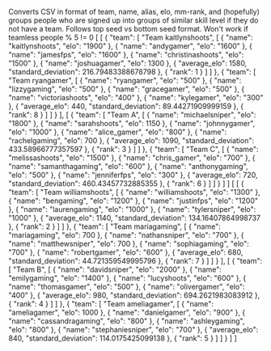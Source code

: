 Converts CSV in format of team, name, alias, elo, mm-rank, and (hopefully) groups people who are signed up into groups of similar skill level if they do not have a team.  Follows top seed vs bottom seed format.  Won't work if teamless people % 5 != 0 
[
    [
        {
            "team": [
                "Team kaitlynshoots",
                [
                    {
                        "name": "kaitlynshoots",
                        "elo": "1900"
                    },
                    {
                        "name": "andygamer",
                        "elo": "1600"
                    },
                    {
                        "name": "jamesfps",
                        "elo": "1600"
                    },
                    {
                        "name": "christinashoots",
                        "elo": "1500"
                    },
                    {
                        "name": "joshuagamer",
                        "elo": 1300
                    },
                    {
                        "average_elo": 1580,
                        "standard_deviation": 216.79483388678798
                    },
                    {
                        "rank": 1
                    }
                ]
            ]
        },
        {
            "team": [
                "Team ryangamer",
                [
                    {
                        "name": "ryangamer",
                        "elo": "500"
                    },
                    {
                        "name": "lizzygaming",
                        "elo": "500"
                    },
                    {
                        "name": "gracegamer",
                        "elo": "500"
                    },
                    {
                        "name": "victoriashoots",
                        "elo": "400"
                    },
                    {
                        "name": "kylegamer",
                        "elo": "300"
                    },
                    {
                        "average_elo": 440,
                        "standard_deviation": 89.44271909999159
                    },
                    {
                        "rank": 8
                    }
                ]
            ]
        }
    ],
    [
        {
            "team": [
                "Team A",
                [
                    {
                        "name": "michaelsniper",
                        "elo": "1800"
                    },
                    {
                        "name": "sarahshoots",
                        "elo": 1150
                    },
                    {
                        "name": "johnnygamer",
                        "elo": "1000"
                    },
                    {
                        "name": "alice_gamer",
                        "elo": "800"
                    },
                    {
                        "name": "rachelgaming",
                        "elo": 700
                    },
                    {
                        "average_elo": 1090,
                        "standard_deviation": 433.58966777357597
                    },
                    {
                        "rank": 3
                    }
                ]
            ]
        },
        {
            "team": [
                "Team C",
                [
                    {
                        "name": "melissashoots",
                        "elo": "1500"
                    },
                    {
                        "name": "chris_gamer",
                        "elo": "700"
                    },
                    {
                        "name": "samanthagaming",
                        "elo": "600"
                    },
                    {
                        "name": "anthonygaming",
                        "elo": "500"
                    },
                    {
                        "name": "jenniferfps",
                        "elo": "300"
                    },
                    {
                        "average_elo": 720,
                        "standard_deviation": 460.43457732885355
                    },
                    {
                        "rank": 6
                    }
                ]
            ]
        }
    ]
]
[
    [
        {
            "team": [
                "Team williamshoots",
                [
                    {
                        "name": "williamshoots",
                        "elo": "1300"
                    },
                    {
                        "name": "bengaming",
                        "elo": "1200"
                    },
                    {
                        "name": "justinfps",
                        "elo": "1200"
                    },
                    {
                        "name": "laurengaming",
                        "elo": "1000"
                    },
                    {
                        "name": "tylersniper",
                        "elo": "1000"
                    },
                    {
                        "average_elo": 1140,
                        "standard_deviation": 134.16407864998737
                    },
                    {
                        "rank": 2
                    }
                ]
            ]
        },
        {
            "team": [
                "Team mariagaming",
                [
                    {
                        "name": "mariagaming",
                        "elo": 700
                    },
                    {
                        "name": "nathansniper",
                        "elo": "700"
                    },
                    {
                        "name": "matthewsniper",
                        "elo": 700
                    },
                    {
                        "name": "sophiagaming",
                        "elo": "700"
                    },
                    {
                        "name": "robertgamer",
                        "elo": "600"
                    },
                    {
                        "average_elo": 680,
                        "standard_deviation": 44.721359549995796
                    },
                    {
                        "rank": 7
                    }
                ]
            ]
        }
    ],
    [
        {
            "team": [
                "Team B",
                [
                    {
                        "name": "davidsniper",
                        "elo": "2000"
                    },
                    {
                        "name": "emilygaming",
                        "elo": "1400"
                    },
                    {
                        "name": "lucyshoots",
                        "elo": "600"
                    },
                    {
                        "name": "thomasgamer",
                        "elo": "500"
                    },
                    {
                        "name": "olivergamer",
                        "elo": "400"
                    },
                    {
                        "average_elo": 980,
                        "standard_deviation": 694.2621983083912
                    },
                    {
                        "rank": 4
                    }
                ]
            ]
        },
        {
            "team": [
                "Team ameliagamer",
                [
                    {
                        "name": "ameliagamer",
                        "elo": 1000
                    },
                    {
                        "name": "danielgamer",
                        "elo": "900"
                    },
                    {
                        "name": "cassandragaming",
                        "elo": "800"
                    },
                    {
                        "name": "ashleygaming",
                        "elo": "800"
                    },
                    {
                        "name": "stephaniesniper",
                        "elo": "700"
                    },
                    {
                        "average_elo": 840,
                        "standard_deviation": 114.0175425099138
                    },
                    {
                        "rank": 5
                    }
                ]
            ]
        }
    ]
]
